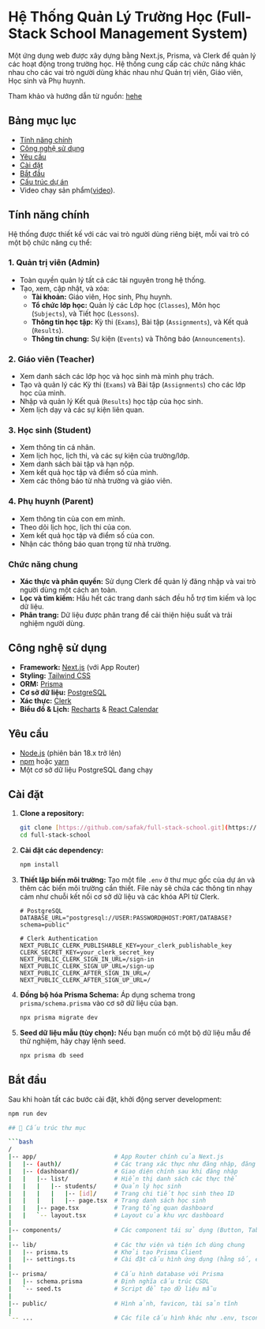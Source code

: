 # Hệ Thống Quản Lý Trường Học (Full-Stack School Management System)

Một ứng dụng web được xây dựng bằng Next.js, Prisma, và Clerk để quản lý các hoạt động trong trường học. Hệ thống cung cấp các chức năng khác nhau cho các vai trò người dùng khác nhau như Quản trị viên, Giáo viên, Học sinh và Phụ huynh.

Tham khảo và hướng dẫn từ nguồn: [hehe](https://www.youtube.com/watch?v=6sfiAyKy8Jo&t=7715s)


## Bảng mục lục

- [Tính năng chính](#tính-năng-chính)
- [Công nghệ sử dụng](#công-nghệ-sử-dụng)
- [Yêu cầu](#yêu-cầu)
- [Cài đặt](#cài-đặt)
- [Bắt đầu](#bắt-đầu)
- [Cấu trúc dự án](#cấu-trúc-dự-án)
- Video chạy sản phẩm([video](https://www.youtube.com/watch?v=OXX0zM8Xn0w)).

## Tính năng chính

Hệ thống được thiết kế với các vai trò người dùng riêng biệt, mỗi vai trò có một bộ chức năng cụ thể:

### 1. Quản trị viên (Admin)
- Toàn quyền quản lý tất cả các tài nguyên trong hệ thống.
- Tạo, xem, cập nhật, và xóa:
  - **Tài khoản:** Giáo viên, Học sinh, Phụ huynh.
  - **Tổ chức lớp học:** Quản lý các Lớp học (`Classes`), Môn học (`Subjects`), và Tiết học (`Lessons`).
  - **Thông tin học tập:** Kỳ thi (`Exams`), Bài tập (`Assignments`), và Kết quả (`Results`).
  - **Thông tin chung:** Sự kiện (`Events`) và Thông báo (`Announcements`).

### 2. Giáo viên (Teacher)
- Xem danh sách các lớp học và học sinh mà mình phụ trách.
- Tạo và quản lý các Kỳ thi (`Exams`) và Bài tập (`Assignments`) cho các lớp học của mình.
- Nhập và quản lý Kết quả (`Results`) học tập của học sinh.
- Xem lịch dạy và các sự kiện liên quan.

### 3. Học sinh (Student)
- Xem thông tin cá nhân.
- Xem lịch học, lịch thi, và các sự kiện của trường/lớp.
- Xem danh sách bài tập và hạn nộp.
- Xem kết quả học tập và điểm số của mình.
- Xem các thông báo từ nhà trường và giáo viên.

### 4. Phụ huynh (Parent)
- Xem thông tin của con em mình.
- Theo dõi lịch học, lịch thi của con.
- Xem kết quả học tập và điểm số của con.
- Nhận các thông báo quan trọng từ nhà trường.

### Chức năng chung
- **Xác thực và phân quyền:** Sử dụng Clerk để quản lý đăng nhập và vai trò người dùng một cách an toàn.
- **Lọc và tìm kiếm:** Hầu hết các trang danh sách đều hỗ trợ tìm kiếm và lọc dữ liệu.
- **Phân trang:** Dữ liệu được phân trang để cải thiện hiệu suất và trải nghiệm người dùng.

## Công nghệ sử dụng

- **Framework:** [Next.js](https://nextjs.org/) (với App Router)
- **Styling:** [Tailwind CSS](https://tailwindcss.com/)
- **ORM:** [Prisma](https://www.prisma.io/)
- **Cơ sở dữ liệu:** [PostgreSQL](https://www.postgresql.org/)
- **Xác thực:** [Clerk](https://clerk.com/)
- **Biểu đồ & Lịch:** [Recharts](https://recharts.org/) & [React Calendar](https://github.com/wojtekmaj/react-calendar)

## Yêu cầu

- [Node.js](https://nodejs.org/en/) (phiên bản 18.x trở lên)
- [npm](https://www.npmjs.com/) hoặc [yarn](https://yarnpkg.com/)
- Một cơ sở dữ liệu PostgreSQL đang chạy

## Cài đặt

1.  **Clone a repository:**
    ```bash
    git clone [https://github.com/safak/full-stack-school.git](https://github.com/safak/full-stack-school.git)
    cd full-stack-school
    ```

2.  **Cài đặt các dependency:**
    ```bash
    npm install
    ```

3.  **Thiết lập biến môi trường:**
    Tạo một file `.env` ở thư mục gốc của dự án và thêm các biến môi trường cần thiết. File này sẽ chứa các thông tin nhạy cảm như chuỗi kết nối cơ sở dữ liệu và các khóa API từ Clerk.

    ```env
    # PostgreSQL
    DATABASE_URL="postgresql://USER:PASSWORD@HOST:PORT/DATABASE?schema=public"

    # Clerk Authentication
    NEXT_PUBLIC_CLERK_PUBLISHABLE_KEY=your_clerk_publishable_key
    CLERK_SECRET_KEY=your_clerk_secret_key
    NEXT_PUBLIC_CLERK_SIGN_IN_URL=/sign-in
    NEXT_PUBLIC_CLERK_SIGN_UP_URL=/sign-up
    NEXT_PUBLIC_CLERK_AFTER_SIGN_IN_URL=/
    NEXT_PUBLIC_CLERK_AFTER_SIGN_UP_URL=/
    ```

4.  **Đồng bộ hóa Prisma Schema:**
    Áp dụng schema trong `prisma/schema.prisma` vào cơ sở dữ liệu của bạn.
    ```bash
    npx prisma migrate dev
    ```

5.  **Seed dữ liệu mẫu (tùy chọn):**
    Nếu bạn muốn có một bộ dữ liệu mẫu để thử nghiệm, hãy chạy lệnh seed.
    ```bash
    npx prisma db seed
    ```

## Bắt đầu

Sau khi hoàn tất các bước cài đặt, khởi động server development:
```bash
npm run dev

## 📁 Cấu trúc thư mục

```bash
/
|-- app/                      # App Router chính của Next.js
|   |-- (auth)/               # Các trang xác thực như đăng nhập, đăng ký
|   |-- (dashboard)/          # Giao diện chính sau khi đăng nhập
|   |   |-- list/             # Hiển thị danh sách các thực thể
|   |   |   |-- students/     # Quản lý học sinh
|   |   |   |   |-- [id]/     # Trang chi tiết học sinh theo ID
|   |   |   |   |-- page.tsx  # Trang danh sách học sinh
|   |   |-- page.tsx          # Trang tổng quan dashboard
|   |   `-- layout.tsx        # Layout của khu vực dashboard
|
|-- components/               # Các component tái sử dụng (Button, Table, Modal, ...)
|
|-- lib/                      # Các thư viện và tiện ích dùng chung
|   |-- prisma.ts             # Khởi tạo Prisma Client
|   |-- settings.ts           # Cài đặt cấu hình ứng dụng (hằng số, enum, v.v.)
|
|-- prisma/                   # Cấu hình database với Prisma
|   |-- schema.prisma         # Định nghĩa cấu trúc CSDL
|   `-- seed.ts               # Script để tạo dữ liệu mẫu
|
|-- public/                   # Hình ảnh, favicon, tài sản tĩnh
|
`-- ...                       # Các file cấu hình khác như .env, tsconfig.json, v.v.


